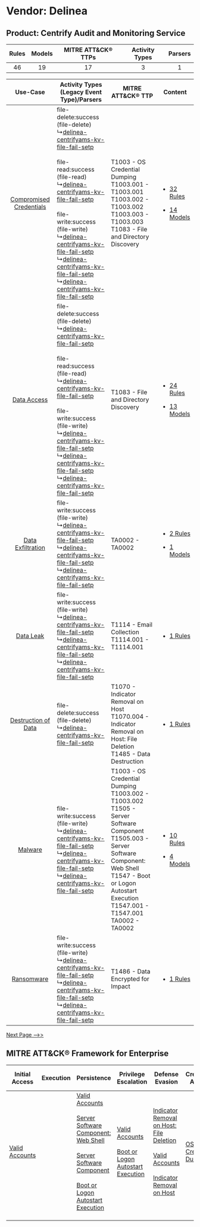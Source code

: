 Vendor: Delinea
===============
Product: Centrify Audit and Monitoring Service
----------------------------------------------
| Rules | Models | MITRE ATT&CK® TTPs | Activity Types | Parsers |
|:-----:|:------:|:------------------:|:--------------:|:-------:|
|  46   |   19   |         17         |       3        |    1    |

|    Use-Case    | Activity Types (Legacy Event Type)/Parsers    | MITRE ATT&CK® TTP    | Content    |
|:----:| ---- | ---- | ---- |
| [Compromised Credentials](../../../UseCases/uc_compromised_credentials.md) |  file-delete:success (file-delete)<br> ↳[delinea-centrifyams-kv-file-fail-setp](Ps/pC_delineacentrifyamskvfilefailsetp.md)<br><br> file-read:success (file-read)<br> ↳[delinea-centrifyams-kv-file-fail-setp](Ps/pC_delineacentrifyamskvfilefailsetp.md)<br><br> file-write:success (file-write)<br> ↳[delinea-centrifyams-kv-file-fail-setp](Ps/pC_delineacentrifyamskvfilefailsetp.md)<br> ↳[delinea-centrifyams-kv-file-fail-setp](Ps/pC_delineacentrifyamskvfilefailsetp.md)<br> ↳[delinea-centrifyams-kv-file-fail-setp](Ps/pC_delineacentrifyamskvfilefailsetp.md)<br> | T1003 - OS Credential Dumping<br>T1003.001 - T1003.001<br>T1003.002 - T1003.002<br>T1003.003 - T1003.003<br>T1083 - File and Directory Discovery<br>    | [<ul><li>32 Rules</li></ul><ul><li>14 Models</li></ul>](RM/r_m_delinea_centrify_audit_and_monitoring_service_Compromised_Credentials.md) |
|    [Data Access](../../../UseCases/uc_data_access.md)    |  file-delete:success (file-delete)<br> ↳[delinea-centrifyams-kv-file-fail-setp](Ps/pC_delineacentrifyamskvfilefailsetp.md)<br><br> file-read:success (file-read)<br> ↳[delinea-centrifyams-kv-file-fail-setp](Ps/pC_delineacentrifyamskvfilefailsetp.md)<br><br> file-write:success (file-write)<br> ↳[delinea-centrifyams-kv-file-fail-setp](Ps/pC_delineacentrifyamskvfilefailsetp.md)<br> ↳[delinea-centrifyams-kv-file-fail-setp](Ps/pC_delineacentrifyamskvfilefailsetp.md)<br> ↳[delinea-centrifyams-kv-file-fail-setp](Ps/pC_delineacentrifyamskvfilefailsetp.md)<br> | T1083 - File and Directory Discovery<br>    | [<ul><li>24 Rules</li></ul><ul><li>13 Models</li></ul>](RM/r_m_delinea_centrify_audit_and_monitoring_service_Data_Access.md)    |
|       [Data Exfiltration](../../../UseCases/uc_data_exfiltration.md)       |  file-write:success (file-write)<br> ↳[delinea-centrifyams-kv-file-fail-setp](Ps/pC_delineacentrifyamskvfilefailsetp.md)<br> ↳[delinea-centrifyams-kv-file-fail-setp](Ps/pC_delineacentrifyamskvfilefailsetp.md)<br> ↳[delinea-centrifyams-kv-file-fail-setp](Ps/pC_delineacentrifyamskvfilefailsetp.md)<br>    | TA0002 - TA0002<br>    | [<ul><li>2 Rules</li></ul><ul><li>1 Models</li></ul>](RM/r_m_delinea_centrify_audit_and_monitoring_service_Data_Exfiltration.md)         |
|    [Data Leak](../../../UseCases/uc_data_leak.md)    |  file-write:success (file-write)<br> ↳[delinea-centrifyams-kv-file-fail-setp](Ps/pC_delineacentrifyamskvfilefailsetp.md)<br> ↳[delinea-centrifyams-kv-file-fail-setp](Ps/pC_delineacentrifyamskvfilefailsetp.md)<br> ↳[delinea-centrifyams-kv-file-fail-setp](Ps/pC_delineacentrifyamskvfilefailsetp.md)<br>    | T1114 - Email Collection<br>T1114.001 - T1114.001<br>    | [<ul><li>1 Rules</li></ul>](RM/r_m_delinea_centrify_audit_and_monitoring_service_Data_Leak.md)    |
|     [Destruction of Data](../../../UseCases/uc_destruction_of_data.md)     |  file-delete:success (file-delete)<br> ↳[delinea-centrifyams-kv-file-fail-setp](Ps/pC_delineacentrifyamskvfilefailsetp.md)<br>    | T1070 - Indicator Removal on Host<br>T1070.004 - Indicator Removal on Host: File Deletion<br>T1485 - Data Destruction<br>    | [<ul><li>1 Rules</li></ul>](RM/r_m_delinea_centrify_audit_and_monitoring_service_Destruction_of_Data.md)    |
|    [Malware](../../../UseCases/uc_malware.md)    |  file-write:success (file-write)<br> ↳[delinea-centrifyams-kv-file-fail-setp](Ps/pC_delineacentrifyamskvfilefailsetp.md)<br> ↳[delinea-centrifyams-kv-file-fail-setp](Ps/pC_delineacentrifyamskvfilefailsetp.md)<br> ↳[delinea-centrifyams-kv-file-fail-setp](Ps/pC_delineacentrifyamskvfilefailsetp.md)<br>    | T1003 - OS Credential Dumping<br>T1003.002 - T1003.002<br>T1505 - Server Software Component<br>T1505.003 - Server Software Component: Web Shell<br>T1547 - Boot or Logon Autostart Execution<br>T1547.001 - T1547.001<br>TA0002 - TA0002<br> | [<ul><li>10 Rules</li></ul><ul><li>4 Models</li></ul>](RM/r_m_delinea_centrify_audit_and_monitoring_service_Malware.md)    |
|    [Ransomware](../../../UseCases/uc_ransomware.md)    |  file-write:success (file-write)<br> ↳[delinea-centrifyams-kv-file-fail-setp](Ps/pC_delineacentrifyamskvfilefailsetp.md)<br> ↳[delinea-centrifyams-kv-file-fail-setp](Ps/pC_delineacentrifyamskvfilefailsetp.md)<br> ↳[delinea-centrifyams-kv-file-fail-setp](Ps/pC_delineacentrifyamskvfilefailsetp.md)<br>    | T1486 - Data Encrypted for Impact<br>    | [<ul><li>1 Rules</li></ul>](RM/r_m_delinea_centrify_audit_and_monitoring_service_Ransomware.md)    |
[Next Page -->>](2_ds_delinea_centrify_audit_and_monitoring_service.md)

MITRE ATT&CK® Framework for Enterprise
--------------------------------------
| Initial Access                                                      | Execution | Persistence                                                                                                                                                                                                                                                                                                                          | Privilege Escalation                                                                                                                                      | Defense Evasion                                                                                                                                                                                                                                    | Credential Access                                                          | Discovery                                                                         | Lateral Movement | Collection                                                            | Command and Control | Exfiltration | Impact                                                                                                                                              |
| ------------------------------------------------------------------- | --------- | ------------------------------------------------------------------------------------------------------------------------------------------------------------------------------------------------------------------------------------------------------------------------------------------------------------------------------------ | --------------------------------------------------------------------------------------------------------------------------------------------------------- | -------------------------------------------------------------------------------------------------------------------------------------------------------------------------------------------------------------------------------------------------- | -------------------------------------------------------------------------- | --------------------------------------------------------------------------------- | ---------------- | --------------------------------------------------------------------- | ------------------- | ------------ | --------------------------------------------------------------------------------------------------------------------------------------------------- |
| [Valid Accounts](https://attack.mitre.org/techniques/T1078)<br><br> |           | [Valid Accounts](https://attack.mitre.org/techniques/T1078)<br><br>[Server Software Component: Web Shell](https://attack.mitre.org/techniques/T1505/003)<br><br>[Server Software Component](https://attack.mitre.org/techniques/T1505)<br><br>[Boot or Logon Autostart Execution](https://attack.mitre.org/techniques/T1547)<br><br> | [Valid Accounts](https://attack.mitre.org/techniques/T1078)<br><br>[Boot or Logon Autostart Execution](https://attack.mitre.org/techniques/T1547)<br><br> | [Indicator Removal on Host: File Deletion](https://attack.mitre.org/techniques/T1070/004)<br><br>[Valid Accounts](https://attack.mitre.org/techniques/T1078)<br><br>[Indicator Removal on Host](https://attack.mitre.org/techniques/T1070)<br><br> | [OS Credential Dumping](https://attack.mitre.org/techniques/T1003)<br><br> | [File and Directory Discovery](https://attack.mitre.org/techniques/T1083)<br><br> |                  | [Email Collection](https://attack.mitre.org/techniques/T1114)<br><br> |                     |              | [Data Destruction](https://attack.mitre.org/techniques/T1485)<br><br>[Data Encrypted for Impact](https://attack.mitre.org/techniques/T1486)<br><br> |